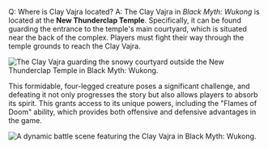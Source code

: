 Q: Where is Clay Vajra located?
A:
The Clay Vajra in *Black Myth: Wukong* is located at the **New Thunderclap Temple**. Specifically, it can be found guarding the entrance to the temple's main courtyard, which is situated near the back of the complex. Players must fight their way through the temple grounds to reach the Clay Vajra.

![The Clay Vajra guarding the snowy courtyard outside the New Thunderclap Temple in Black Myth: Wukong.](https://oyster.ignimgs.com/mediawiki/apis.ign.com/black-myth-wukong/4/40/Clay_Vajra_Location.jpg)  

This formidable, four-legged creature poses a significant challenge, and defeating it not only progresses the story but also allows players to absorb its spirit. This grants access to its unique powers, including the "Flames of Doom" ability, which provides both offensive and defensive advantages in the game.

![A dynamic battle scene featuring the Clay Vajra in Black Myth: Wukong.](https://oyster.ignimgs.com/mediawiki/apis.ign.com/black-myth-wukong/e/ec/Clay_Vajra.jpg)
